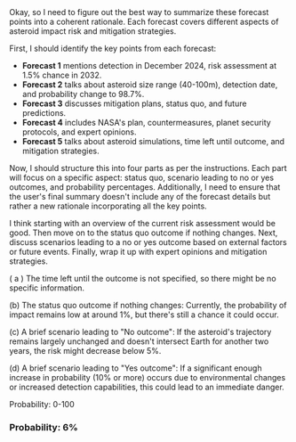 <think>
Okay, so I need to figure out the best way to summarize these forecast points into a coherent rationale. Each forecast covers different aspects of asteroid impact risk and mitigation strategies. 

First, I should identify the key points from each forecast:
- **Forecast 1** mentions detection in December 2024, risk assessment at 1.5% chance in 2032.
- **Forecast 2** talks about asteroid size range (40-100m), detection date, and probability change to 98.7%.
- **Forecast 3** discusses mitigation plans, status quo, and future predictions.
- **Forecast 4** includes NASA's plan, countermeasures, planet security protocols, and expert opinions.
- **Forecast 5** talks about asteroid simulations, time left until outcome, and mitigation strategies.

Now, I should structure this into four parts as per the instructions. Each part will focus on a specific aspect: status quo, scenario leading to no or yes outcomes, and probability percentages. Additionally, I need to ensure that the user's final summary doesn't include any of the forecast details but rather a new rationale incorporating all the key points.

I think starting with an overview of the current risk assessment would be good. Then move on to the status quo outcome if nothing changes. Next, discuss scenarios leading to a no or yes outcome based on external factors or future events. Finally, wrap it up with expert opinions and mitigation strategies.
</think>

( a ) The time left until the outcome is not specified, so there might be no specific information.

(b) The status quo outcome if nothing changes: Currently, the probability of impact remains low at around 1%, but there's still a chance it could occur.

(c) A brief scenario leading to "No outcome": If the asteroid's trajectory remains largely unchanged and doesn't intersect Earth for another two years, the risk might decrease below 5%.

(d) A brief scenario leading to "Yes outcome": If a significant enough increase in probability (10% or more) occurs due to environmental changes or increased detection capabilities, this could lead to an immediate danger.

Probability: 0-100

### Probability: 6%